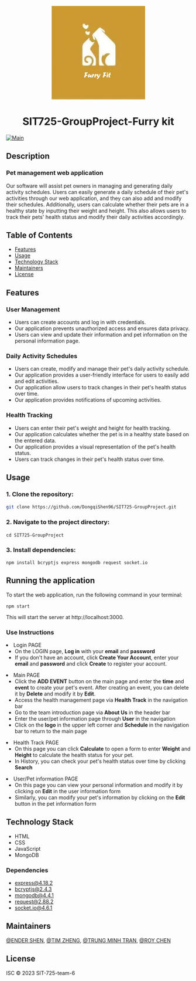 <div align="center">

<img alt="LOGO" src="./public/images/preview.jpg" width="256" height="256" />

# <strong>SIT725-GroupProject-Furry kit</strong>

</div>

[![Main](https://img.shields.io/badge/Code--View-main--branch-green.svg?style=flat-square)](https://github.com/DongqiShen96/Sit725-GroupProject)

## <strong>Description</strong>

### Pet management web application

Our software will assist pet owners in managing and generating daily activity schedules. Users can easily generate a daily schedule of their pet's activities through our web application, and they can also add and modify their schedules. Additionally, users can calculate whether their pets are in a healthy state by inputting their weight and height. This also allows users to track their pets' health status and modify their daily activities accordingly.

## <strong>Table of Contents</strong>

- [Features](#strongfeaturesstrong)
- [Usage](#strongusagestrong)
- [Technology Stack](#strongtechnology-stackstrong)
- [Maintainers](#strongmaintainersstrong)
- [License](#stronglicensestrong)

## <strong>Features</strong>

### User Management

- Users can create accounts and log in with credentials.
- Our application prevents unauthorized access and ensures data privacy.
- Users can view and update their information and pet information on the personal information page.

### Daily Activity Schedules

- Users can create, modify and manage their pet's daily activity schedule.
- Our application provides a user-friendly interface for users to easily add and edit activities.
- Our application allow users to track changes in their pet's health status over time.
- Our application provides notifications of upcoming activities.

### Health Tracking

- Users can enter their pet's weight and height for health tracking.
- Our application calculates whether the pet is in a healthy state based on the entered data.
- Our application provides a visual representation of the pet's health status.
- Users can track changes in their pet's health status over time.

## <strong>Usage</strong>

### 1. Clone the repository:

```bash
git clone https://github.com/DongqiShen96/SIT725-GroupProject.git
```

### 2. Navigate to the project directory:

```
cd SIT725-GroupProject
```

### 3. Install dependencies:

```
npm install bcryptjs express mongodb request socket.io
```

## <strong>Running the application</strong>

To start the web application, run the following command in your terminal:

```
npm start
```

This will start the server at http://localhost:3000.

### <strong> Use Instructions</strong>

<li>Login PAGE 
<ul>
<li>On the LOGIN page, <strong>Log in</strong> with your <strong>email</strong> and <strong>password</strong></li>
<li>
If you don't have an account, click <strong>Create Your Account</strong>, enter your <strong>email</strong> and <strong>password</strong> and click <strong>Create</strong> to register your account.
</ul></li>
<li>
Main PAGE
<ul>
<li>Click the <strong>ADD EVENT</strong> button on the main page and enter the <strong>time</strong> and <strong>event</strong> to create your pet's event. After creating an event, you can delete it by <strong>Delete</strong> and modify it by <strong>Edit</strong>.
</li><li>
Access the health management page via <strong>Health Track</strong> in the navigation bar
</li><li>
Go to the team introduction page via <strong>About Us</strong> in the header bar
</li><li>
Enter the user/pet information page through <strong>User</strong> in the navigation
</li><li>
Click on the  <strong>logo </strong> in the upper left corner and  <strong>Schedule </strong> in the navigation bar to return to the main page
</li>
</ul></li>
<li>Health Track PAGE 
<ul>
<li>On this page you can click <strong>Calculate</strong> to open a form to enter <strong>Weight</strong> and <strong>Height</strong> to calculate the health status for your pet.</li>
<li>
In History, you can check your pet's health status over time by clicking <strong>Search</strong>
</ul></li>
<li>User/Pet information PAGE 
<ul>
<li>On this page you can view your personal information and modify it by clicking on <strong>Edit</strong> in the user information form</li>
<li>
Similarly, you can modify your pet's information by clicking on the <strong>Edit</strong> button in the pet information form
</ul></li>

## <strong>Technology Stack</strong>

- HTML
- CSS
- JavaScript
- MongoDB

### Dependencies

- express@4.18.2
- bcryptjs@2.4.3
- mongodb@4.4.1
- request@2.88.2
- socket.io@4.6.1

## <strong>Maintainers</strong>

[@ENDER SHEN](https://github.com/DongqiShen96), [@TIM ZHENG](https://github.com/FradAlfTim), [@TRUNG MINH TRAN](https://github.com/tmtrungg), [@ROY CHEN](https://github.com/Nightcatclub)

## <strong>License</strong>

ISC © 2023 SIT-725-team-6
